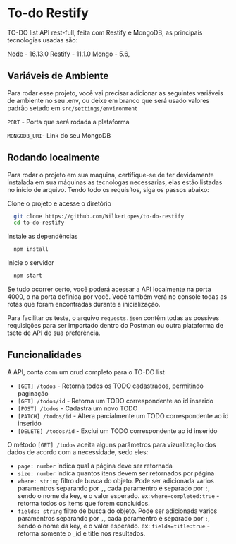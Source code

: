 # To-do Restify

TO-DO list API rest-full, feita com Restify e MongoDB, as principais tecnologias usadas são:

[Node](https://nodejs.org/en) - 16.13.0
[Restify](http://restify.com) - 11.1.0
[Mongo](https://www.mongodb.com) - 5.6,

## Variáveis de Ambiente

Para rodar esse projeto, você vai precisar adicionar as seguintes variáveis de ambiente no seu .env, ou deixe em branco que será usado valores padrão setado em `src/settings/environment`

`PORT` - Porta que será rodada a plataforma

`MONGODB_URI`- Link do seu MongoDB

## Rodando localmente

Para rodar o projeto em sua maquina, certifique-se de ter devidamente instalada em sua máquinas as tecnologas necessarias, elas estão listadas no início de arquivo. Tendo todo os requisítos, siga os passos abaixo:

Clone o projeto e acesse o diretório

```bash
  git clone https://github.com/WilkerLopes/to-do-restify
  cd to-do-restify
```

Instale as dependências

```bash
  npm install
```

Inicie o servidor

```bash
  npm start
```

Se tudo ocorrer certo, você poderá acessar a API localmente na porta 4000, o na porta definida por você. Você também verá no console todas as rotas que foram encontradas durante a inicialização.

Para facilitar os teste, o arquivo `requests.json` contêm todas as possíves requisições para ser importado dentro do Postman ou outra plataforma de tsete de API de sua preferência.

## Funcionalidades

A API, conta com um crud completo para o TO-DO list

- `[GET] /todos` - Retorna todos os TODO cadastrados, permitindo paginação
- `[GET] /todos/id` - Retorna um TODO correspondente ao id inserido
- `[POST] /todos` - Cadastra um novo TODO
- `[PATCH] /todos/id` - Altera parcialmente um TODO correspondente ao id inserido
- `[DELETE] /todos/id` - Exclui um TODO correspondente ao id inserido

O método `[GET] /todos` aceita alguns parâmetros para vizualização dos dados de acordo com a necessidade, sedo eles:

- `page: number` indica qual a página deve ser retornada
- `size: number` indica quantos itens devem ser retornados por página
- `where: string` filtro de busca do objeto. Pode ser adicionada varios paramentros separando por `,`, cada paramentro é separado por `:`, sendo o nome da key, e o valor esperado. ex: `where=completed:true` - retorna todos os items que forem concluídos.
- `fields: string` filtro de busca do objeto. Pode ser adicionada varios paramentros separando por `,`, cada paramentro é separado por `:`, sendo o nome da key, e o valor esperado. ex: `fields=title:true` - retorna somente o \_id e title nos resultados.
